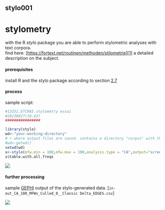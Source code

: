 ## stylo001
# stylometry
with the R *stylo* package you are able to perform stylometric analyses with text corpora.  
find here: [https://fortext.net/routinen/methoden/stilometrie][1] a detailed description on the subject.   
#### prerequisites
install R and the stylo package according to section [2.7][2]
#### process
sample script:
```r
#13352.ETCRA5.stylometry essai
#20230827(10.43)
################

library(stylo)
wd<-"your-working-directory" 
# > where output files are saved. contains a directory "corpus" with the texts to analyse. adapt to your path. you can navigate in the <files>-view to your preferred folder and choose: <set as working directory> in the <wheel context-menu>
#wd<-getwd()
setwd(wd)
x<-stylo(mfw.min = 100,mfw.max = 100,analysis.type = "CA",output="screen")
x$table.with.all.freqs


```

![][image-1]

#### further processing
sample [GEPHI][3] output of the stylo-generated data. [`in-out_CA_100_MFWs_Culled_0__Classic Delta_EDGES.csv`]

![][image-2]

[1]:	https://fortext.net/routinen/methoden/stilometrie
[2]:	pre007.md
[3]:	https://gephi.org

[image-1]:	Rplot_001.png
[image-2]:	gephiexpo_001.png
